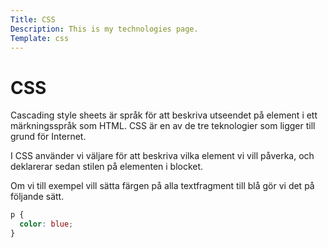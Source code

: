 ```yaml
---
Title: CSS
Description: This is my technologies page.
Template: css
---
```


<h1>CSS</h1>
<p>Cascading style sheets är språk för att beskriva utseendet på element i ett märkningsspråk som HTML. CSS är en av de tre teknologier som ligger till grund för Internet.</p>
<p>I CSS använder vi väljare för att beskriva vilka element vi vill påverka, och deklarerar sedan stilen på elementen i blocket.</p>
<p>Om vi ​​till exempel vill sätta färgen på alla textfragment till blå gör vi det på följande sätt.</p>

```css
p {
  color: blue;
}
```
